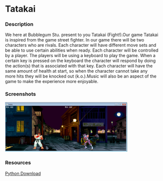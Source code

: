 <h1>Tatakai</h1>

<h3>Description</h3>

<p>
  We here at Bubblegum Stu. present to you Tatakai (Fight!).Our game Tatakai is inspired from the game street fighter. In our game there will be two characters who are rivals. Each character will have different move sets and be able to use certain abilities when ready. Each character will be controlled by a player. The players will be using a keyboard to play the game. When a certain key is pressed on the keyboard the character will respond by doing the action(s) that is associated with that key. Each character will have the same amount of health at start, so when the character cannot take any more hits they will be knocked out (k.o.).Music will also be an aspect of the game to make the experience more enjoyable.                                                                                                                                                                                                                                                                                                                                                                     
</p>

<h3>Screenshots</h3>
<img src="https://github.com/awalk0424/Tatakai/blob/master/images/TatakaiSS.png" width="400px">

<h3>Resources</h3>
<a href="https://www.python.org/downloads/">  Python Download</a>
